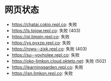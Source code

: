 # 网页状态
- https://chatai.cokio.repl.co: 失败
- https://ls.tpjow.repl.co: 失败 (403)
- https://qi.limqin.repl.co: 失败
- https://ys.pyxzp.repl.co: 失败
- https://rows--zixk.repl.co: 失败 (403)
- https://su--yoyholee.repl.co: 失败
- https://oko-limkon.cloud.okteto.net: 失败 (502)
- https://learninggarden.repl.co: 失败
- https://jsn.limkon.repl.co: 失败

